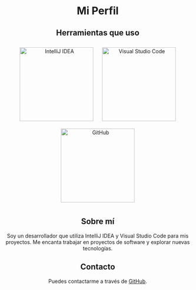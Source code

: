 <div style="text-align: center;">
  <h1>Mi Perfil</h1>
  
  <h2>Herramientas que uso</h2>
  <img src="https://img.icons8.com/?size=512&id=61466&format=png" alt="IntelliJ IDEA" style="width: 200px; margin: 10px;">
  <img src="https://upload.wikimedia.org/wikipedia/commons/thumb/9/9a/Visual_Studio_Code_1.35_icon.svg/2048px-Visual_Studio_Code_1.35_icon.svg.png"         alt="Visual Studio Code" style="width: 200px; margin: 10px;">
  <img src="https://encrypted-tbn0.gstatic.com/images?q=tbn:ANd9GcQzFUus2KhrMxHzRy6xxo5h8lzqNSScBD9ggA&s" alt="GitHub" style="width: 200px; margin: 10px;">

  
  <h2>Sobre mí</h2>
  <p>Soy un desarrollador que utiliza IntelliJ IDEA y Visual Studio Code para mis proyectos. Me encanta trabajar en proyectos de software y explorar nuevas tecnologías.</p>
  
  <h2>Contacto</h2>
  <p>Puedes contactarme a través de <a href="https://github.com/karrasmil80">GitHub</a>.</p>
</div>
